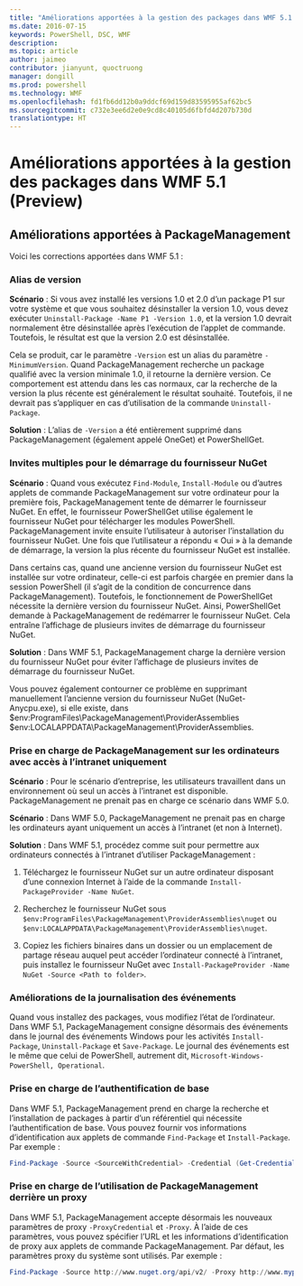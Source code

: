 ```yaml
---
title: "Améliorations apportées à la gestion des packages dans WMF 5.1 (Preview)"
ms.date: 2016-07-15
keywords: PowerShell, DSC, WMF
description: 
ms.topic: article
author: jaimeo
contributor: jianyunt, quoctruong
manager: dongill
ms.prod: powershell
ms.technology: WMF
ms.openlocfilehash: fd1fb6dd12b0a9ddcf69d159d83595955af62bc5
ms.sourcegitcommit: c732e3ee6d2e0e9cd8c40105d6fbfd4d207b730d
translationtype: HT
---
```

# <a name="improvements-to-package-management-in-wmf-51-preview"></a>Améliorations apportées à la gestion des packages dans WMF 5.1 (Preview) #

## <a name="improvements-in-packagemanagement"></a>Améliorations apportées à PackageManagement ##
Voici les corrections apportées dans WMF 5.1 : 

### <a name="version-alias"></a>Alias de version

**Scénario** : Si vous avez installé les versions 1.0 et 2.0 d’un package P1 sur votre système et que vous souhaitez désinstaller la version 1.0, vous devez exécuter `Uninstall-Package -Name P1 -Version 1.0`, et la version 1.0 devrait normalement être désinstallée après l’exécution de l’applet de commande. Toutefois, le résultat est que la version 2.0 est désinstallée.  
    
Cela se produit, car le paramètre `-Version` est un alias du paramètre `-MinimumVersion`. Quand PackageManagement recherche un package qualifié avec la version minimale 1.0, il retourne la dernière version. Ce comportement est attendu dans les cas normaux, car la recherche de la version la plus récente est généralement le résultat souhaité. Toutefois, il ne devrait pas s’appliquer en cas d’utilisation de la commande `Uninstall-Package`.
    
**Solution** : L’alias de `-Version` a été entièrement supprimé dans PackageManagement (également appelé OneGet) et PowerShellGet. 

### <a name="multiple-prompts-for-bootstrapping-the-nuget-provider"></a>Invites multiples pour le démarrage du fournisseur NuGet

**Scénario** : Quand vous exécutez `Find-Module`, `Install-Module` ou d’autres applets de commande PackageManagement sur votre ordinateur pour la première fois, PackageManagement tente de démarrer le fournisseur NuGet. En effet, le fournisseur PowerShellGet utilise également le fournisseur NuGet pour télécharger les modules PowerShell. PackageManagement invite ensuite l’utilisateur à autoriser l’installation du fournisseur NuGet. Une fois que l’utilisateur a répondu « Oui » à la demande de démarrage, la version la plus récente du fournisseur NuGet est installée. 
    
Dans certains cas, quand une ancienne version du fournisseur NuGet est installée sur votre ordinateur, celle-ci est parfois chargée en premier dans la session PowerShell (il s’agit de la condition de concurrence dans PackageManagement). Toutefois, le fonctionnement de PowerShellGet nécessite la dernière version du fournisseur NuGet. Ainsi, PowerShellGet demande à PackageManagement de redémarrer le fournisseur NuGet. Cela entraîne l’affichage de plusieurs invites de démarrage du fournisseur NuGet.

**Solution** : Dans WMF 5.1, PackageManagement charge la dernière version du fournisseur NuGet pour éviter l’affichage de plusieurs invites de démarrage du fournisseur NuGet.

Vous pouvez également contourner ce problème en supprimant manuellement l’ancienne version du fournisseur NuGet (NuGet-Anycpu.exe), si elle existe, dans $env:ProgramFiles\PackageManagement\ProviderAssemblies $env:LOCALAPPDATA\PackageManagement\ProviderAssemblies.


### <a name="support-for-packagemanagement-on-computers-with-intranet-access-only"></a>Prise en charge de PackageManagement sur les ordinateurs avec accès à l’intranet uniquement

**Scénario** : Pour le scénario d’entreprise, les utilisateurs travaillent dans un environnement où seul un accès à l’intranet est disponible. PackageManagement ne prenait pas en charge ce scénario dans WMF 5.0.

**Scénario** : Dans WMF 5.0, PackageManagement ne prenait pas en charge les ordinateurs ayant uniquement un accès à l’intranet (et non à Internet).

**Solution** : Dans WMF 5.1, procédez comme suit pour permettre aux ordinateurs connectés à l’intranet d’utiliser PackageManagement :

1. Téléchargez le fournisseur NuGet sur un autre ordinateur disposant d’une connexion Internet à l’aide de la commande `Install-PackageProvider -Name NuGet`.

2. Recherchez le fournisseur NuGet sous `$env:ProgramFiles\PackageManagement\ProviderAssemblies\nuget` ou `$env:LOCALAPPDATA\PackageManagement\ProviderAssemblies\nuget`.

3. Copiez les fichiers binaires dans un dossier ou un emplacement de partage réseau auquel peut accéder l’ordinateur connecté à l’intranet, puis installez le fournisseur NuGet avec `Install-PackageProvider -Name NuGet -Source <Path to folder>`.


### <a name="event-logging-improvements"></a>Améliorations de la journalisation des événements

Quand vous installez des packages, vous modifiez l’état de l’ordinateur. Dans WMF 5.1, PackageManagement consigne désormais des événements dans le journal des événements Windows pour les activités `Install-Package`, `Uninstall-Package` et `Save-Package`. Le journal des événements est le même que celui de PowerShell, autrement dit, `Microsoft-Windows-PowerShell, Operational`.

### <a name="support-for-basic-authentication"></a>Prise en charge de l’authentification de base

Dans WMF 5.1, PackageManagement prend en charge la recherche et l’installation de packages à partir d’un référentiel qui nécessite l’authentification de base. Vous pouvez fournir vos informations d’identification aux applets de commande `Find-Package` et `Install-Package`. Par exemple :

``` PowerShell
Find-Package -Source <SourceWithCredential> -Credential (Get-Credential)
```
### <a name="support-for-using-packagemanagement-behind-a-proxy"></a>Prise en charge de l’utilisation de PackageManagement derrière un proxy

Dans WMF 5.1, PackageManagement accepte désormais les nouveaux paramètres de proxy `-ProxyCredential` et `-Proxy`. À l’aide de ces paramètres, vous pouvez spécifier l’URL et les informations d’identification de proxy aux applets de commande PackageManagement. Par défaut, les paramètres proxy du système sont utilisés. Par exemple :

``` PowerShell
Find-Package -Source http://www.nuget.org/api/v2/ -Proxy http://www.myproxyserver.com -ProxyCredential (Get-Credential)
```

